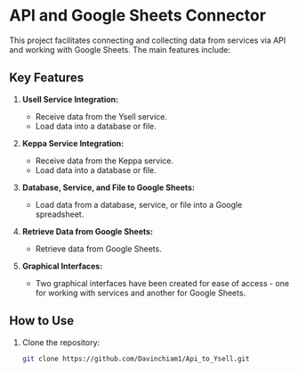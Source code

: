 # API and Google Sheets Connector

This project facilitates connecting and collecting data from services via API and working with Google Sheets. The main features include:

## Key Features

1. **Usell Service Integration:**
   - Receive data from the Ysell service.
   - Load data into a database or file.

2. **Keppa Service Integration:**
   - Receive data from the Keppa service.
   - Load data into a database or file.

3. **Database, Service, and File to Google Sheets:**
   - Load data from a database, service, or file into a Google spreadsheet.

4. **Retrieve Data from Google Sheets:**
   - Retrieve data from Google Sheets.

5. **Graphical Interfaces:**
   - Two graphical interfaces have been created for ease of access - one for working with services and another for Google Sheets.

## How to Use

1. Clone the repository:

   ```bash
   git clone https://github.com/Davinchiam1/Api_to_Ysell.git
